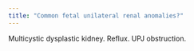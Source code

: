 ```yaml
---
title: "Common fetal unilateral renal anomalies?"
---
```

Multicystic dysplastic kidney. Reflux. UPJ obstruction.


